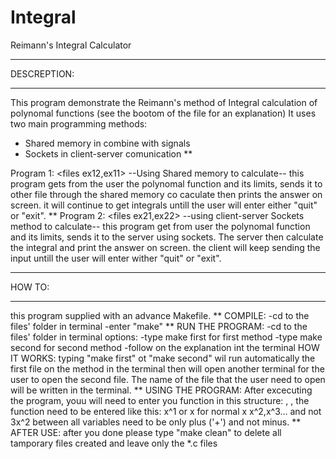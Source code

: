 Integral
========

Reimann's Integral Calculator

*****************************************
DESCREPTION:
*****************************************
This program demonstrate the Reimann's method of Integral calculation of polynomal functions (see the
bootom of the file for an explanation)
It uses two main programming methods:
- Shared memory in combine with signals
- Sockets in client-server comunication
**


Program 1: <files ex12,ex11>
--Using Shared memory to calculate--
this program gets from the user the polynomal function and its limits, sends it to other file through the
shared memory co caculate
then prints the answer on screen.
it will continue to get integrals untill the user will enter either "quit" or "exit".
**
Program 2: <files ex21,ex22>
--using client-server Sockets method to calculate--
this program get from user the polynomal function and its limits, sends it to the server using sockets.
The server then calculate the integral and print the answer on screen.
the client will keep sending the input untill the user will enter wither "quit" or "exit".
******************************************
HOW TO:
******************************************
this program supplied with an advance Makefile.
**
COMPILE:
-cd to the files' folder in terminal
-enter "make"
**
RUN THE PROGRAM:
-cd to the files' folder in terminal
options:
-type make first for first method
-type make second for second method
-follow on the explanation int the terminal
HOW IT WORKS:
typing "make first" ot "make second"
wil run automatically the first file on the method in the terminal
then will open another terminal for the user to open the second file.
The name of the file that the user need to open will be written in the terminal.
**
USING THE PROGRAM:
After excecuting the program, youu will need to enter you function in this structure:
<FUNCTION>, <FROM>, <TO>
the function need to be entered like this:
x^1 or x for normal x
x^2,x^3...
and not 3x^2
between all variables need to be only plus ('+') and not minus.
**
AFTER USE:
after you done please type "make clean" to delete all tamporary files created and leave only the *.c files
